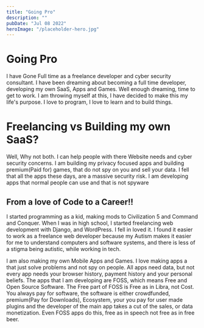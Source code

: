 ```yaml
---
title: "Going Pro"
description: ""
pubDate: "Jul 08 2022"
heroImage: "/placeholder-hero.jpg"
---
```

# Going Pro

I have Gone Full time as a freelance developer and cyber security consultant. I have been dreaming about 
becoming a full time developer, developing my own SaaS, Apps and Games. Well enough dreaming, time to get to work. I am throwing myself at this, I have decided to make this my life's purpose. I love to program, I love to learn and to build things. 

# Freelancing vs Building my own SaaS?

Well, Why not both. I can help people with there Website needs and cyber security concerns. I am building
my privacy focused apps and building premium(Paid for) games, that do not spy on you and sell your data.
I fell that all the apps these days, are a massive security risk. I am developing apps that normal people can use and that is not spyware

## From a love of Code to a Career!! 

I started programming as a kid, making mods to Civilization 5 and Command and Conquer. 
When I was in high school, I started freelancing web development with Django, and WordPress. I fell in loved it.
I found it easier to work as a freelance web developer because my Autism makes it easier for me to understand computers and software systems, and 
there is less of a stigma being autistic, while working in tech. 

I am also making my own Mobile Apps and Games. I love making apps a that just solve problems and not spy on people. All apps need data,
but not every app needs your browser history, payment history and your personal beliefs. The apps that I am developing are FOSS,
which means Free and Open Source Software. The Free part of FOSS is Free as in Libra, not Cost. You always pay for software,
the software is either crowdfunded, premium(Pay for Downloads), Ecosystem, your you pay for user made plugins and the developer of the main app
takes a cut of the sales, or data monetization. Even FOSS apps do this, free as in speech not free as in free beer. 
